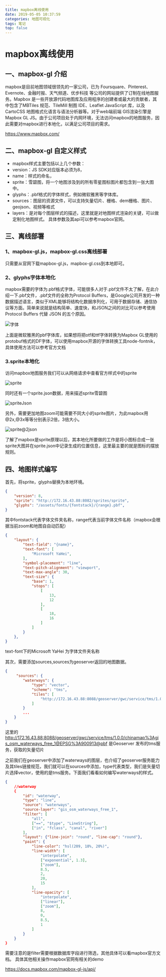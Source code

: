 ```yaml
---
title: mapbox离线使用
date: 2019-05-05 10:37:59
categories: 地图可视化
tags: 笔记
top: false
---
```

# mapbox离线使用

## 一、mapbox-gl 介绍
mapbox是目前地图领域很领先的一家公司，已为 Foursquare、Pinterest、Evernote、金融时报、天气频道、优步科技 等公司的网站提供了订制在线地图服务。Mapbox 是一些开放源代码地图库及应用程序的创建者或最大的贡献者，其中包含了MBTiles 规范、TileMill 制图 IDE、Leaflet JavaScript 库，以及 CartoCSS 地图格式化语言与语法分析器等。对于web端前端 GIS渲染引擎是Mapbox GL JS。由于公司项目处于内网环境，无法访问mapbox的地图服务，因此需要对mapbox进行本地化，以满足公司项目的需求。

https://www.mapbox.com/

## 二、mapbox-gl 自定义样式

* mapbox样式主要包括以上几个参数：
* version：JS SDK对应版本必须为8，
* name：样式的命名，
* sprite：雪碧图，将一个地图涉及到的所有零星图标图片都包含到一张大图中。
* glyphs：.pbf格式的字体样式，例如微软雅黑等字体库。
* sources：图层的资源文件，可以支持矢量切片、栅格、dem栅格、图片、geojson、视频等格式
* layers：是对每个图层样式的描述，这里就是对地图样式渲染的关键，可以做定制化地图样式。
具体参数及其api可以参考mapbox官网。

## 三、离线部署

### 1、mapbox-gl.js，mapbox-gl.css离线部署

只需要从官网下载mapbox-gl.js，mapbox-gl.css到本地即可。

### 2、glyphs字体本地化

mapbox需要的字体为.pbf格式字体，可能很多人对于.pbf文件不太了解，在此介绍一下.pbf文件，.pbf文件的全称为Protocol Buffers，是Google公司开发的一种数据描述语言，类似于XML能够将结构化数据序列化，可用于数据存储、通信协议等方面。简单来说就是结构简单、速度快，和JSON之间的对比可以参考使用 Protocol Buffers 代替 JSON 的五个原因。

![字体](font.jpg)

上面是微软雅黑的pbf字体库，如果想将把otf和ttf字体转换为Mapbox GL使用的protobuf格式的DF字体，可以使用mapbox开源的字体转换工具node-fontnik，具体使用方法可以参考官方文档

### 3.sprite本地化

访问mapbox地图服务我们可以从网络请求中查看官方样式中的sprite

![sprite](spritepng.jpg)

同时还有一个sprite.json数据，用来描述sprite雪碧图

![spriteJson](spritejson.jpg)

另外，需要更加地图zoom可能需要不同大小的sprite图片，为此mapbox用@2x,@3x等等分别表示2倍，3倍大小。

![sprite@2json](sprite@2json.jpg)

了解了mapbox是sprite原理以后，其本地化所要做的工作是将小图标合成一张sprite大图并在sprite.json中记录生成的位置信息，这里最主要的就是图标的摆放规则。

## 四、地图样式编写

首先，将sprite，glyphs替换为本地环境。

```json
{
    "version": 8,
    "sprite": "http://172.16.43.88:8082/sprites/sprite",
    "glyphs": "/assets/fonts/{fontstack}/{range}.pbf",
}
```

其中fontstack代表字体文件夹名称，range代表当前字体文件名称（mapbox会根据当前zoom和地图自自动匹配）
```json
{
    "layout": {
        "text-field": "{name}",
        "text-font": [
            "Microsoft YaHei",
        ],
        "symbol-placement": "line",
        "text-pitch-alignment": "viewport",
        "text-max-angle": 30,
        "text-size": {
            "base": 1,
            "stops": [
                [
                    13,
                    12
                ],
                [
                    18,
                    16
                ]
            ]
        }
    },
}
```

text-font下的Microsoft YaHei 为字体文件夹名称

其次，需要添加sources,sources为geoserver返回的地图数据。

```json
{
     "sources": {
        "waterways": {
            "type": "vector",
            "scheme": "tms",
            "tiles": [
                "http://172.16.43.88:8088/geoserver/gwc/service/tms/1.0.0/chinamap%3Agis_osm_waterways_free_1@EPSG%3A900913@pbf/{z}/{x}/{y}.pbf"
            ]
        }
        ...
    }
}
```

这里的 http://172.16.43.88:8088/geoserver/gwc/service/tms/1.0.0/chinamap%3Agis_osm_waterways_free_1@EPSG%3A900913@pbf 是Geoserver 发布的tms服务，获取的矢量切片

之前我们在geoserver中添加了waterways的图层，也介绍了geoserver服务能力及其tiles链接规范，我们就可以在sources中添加，type代表类型，我们是矢量切片选择vector，使用的是tms服务。下面我们看看如何编写waterways的样式。

```json
{
    //waterway
    {
        "id": "waterway",
        "type": "line",
        "source": "waterways",
        "source-layer": "gis_osm_waterways_free_1",
        "filter": [
            "all",
            ["==", "$type", "LineString"],
            ["in", "fclass", "canal", "river"]
        ],
        "layout": {"line-join": "round", "line-cap": "round"},
        "paint": {
            "line-color": "hsl(209, 18%, 20%)",
            "line-width": [
                "interpolate",
                ["exponential", 1.3],
                ["zoom"],
                8.5,
                2,
                20,
                15
            ],
            "line-opacity": [
                "interpolate",
                ["linear"],
                ["zoom"],
                8,
                0,
                8.5,
                1
            ]
        }
    }
}
```

需要注意的是filter需要根据数据库字段进行筛选，其他具体可以看mapbox官方文档。
具体其他相关操作mapbox官网有相关的demo

https://docs.mapbox.com/mapbox-gl-js/api/